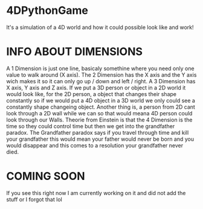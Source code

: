 # 4DPythonGame
It's a simulation of a 4D world and how it could possible look like and work! 

# INFO ABOUT DIMENSIONS
A 1 Dimension is just one line, basicaly somethine where you need only one value to walk around (X axis). The 2 Dimension has the X axis and the Y axis wich makes it so it can only go up / down and left / right. A 3 Dimension has X axis, Y axis and Z axis. If we put a 3D person or object in a 2D world it would look like, for the 2D person, a object that changes their shape constantly so if we would put a 4D object in a 3D world we only could see a constantly shape changeing object. Another thing is, a person from 2D cant look through a 2D wall while we can so that would meana 4D person could look through our Walls. Theorie from Einstein is that the 4 Dimension is the time so they could control time but then we get into the grandfather paradox. The Grandfather paradox says if you travel through time  and kill your grandfather this would mean your father would never be born and you would disappear and this comes to a resolution your grandfather never died. 


# COMING SOON
If you see this right now I am currently working on it and did not add the stuff or I forgot that lol
